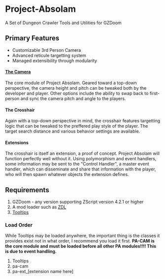 # Project-Absolam
A Set of Dungeon Crawler Tools and Utilities for GZDoom

## Primary Features
- Customizable 3rd Person Camera
- Advanced reticule targetting system
- Managed extensibility through modularity

#### [The Camera](https://github.com/Saican/Project-Absolam/tree/pa-cam "### The Camera")
The core module of Project Absolam.  Geared toward a top-down perspective, the camera height and pitch can be tweaked both by the developer and player.  Other options include the ability to swap back to first-person and sync the camera pitch and angle to the players.

#### The Crosshair
Again with a top-down perspective in mind, the crosshair features targetting logic that can be tweaked to the preffered play style of the player.  The target search distance and various behavior settings are available.

#### Extensions
The crosshair is itself an extension, a proof of concept.  Project Absolam will function perfectly well without it.  Using polymorphism and event handlers, some information may be sent to the "Control Handler", a master event handler, which can disseminate and share that information with the player, who will then spawn whatever objects the extension defines.

## Requirements
1. GZDoom - any version supporting ZScript version 4.2.1 or higher
2. A mod loader such as [ZDL](https://github.com/lcferrum/qzdl)
3. [Tooltips](https://forum.zdoom.org/viewtopic.php?t=68495)

### Load Order
While Tooltips may be loaded anywhere, the important thing is the classes it provides exist not in what order, I recommend you load it first.
**PA-CAM is the core module and must be loaded before all other PA modules!!!!  This is due to event handling.**
1. Tooltips
2. pa-cam
3. pa-ext_[extension name here]
